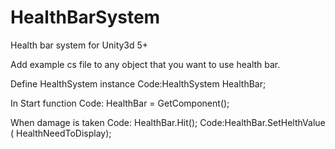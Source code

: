 # HealthBarSystem
Health bar system  for Unity3d 5+

Add example cs file to any object that you want to use health bar.

Define HealthSystem instance 
Code:HealthSystem  HealthBar;

In Start function 
Code: HealthBar = GetComponent<HealthBarSystem>();


When damage is taken
Code: HealthBar.Hit();
Code:HealthBar.SetHelthValue ( HealthNeedToDisplay);

